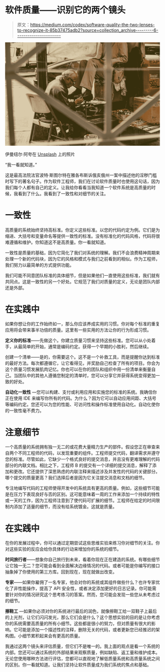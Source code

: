 # 软件质量——识别它的两个镜头

> 原文：<https://medium.com/codex/software-quality-the-two-lenses-to-recognize-it-85b37475adb2?source=collection_archive---------6----------------------->

![](img/b451692d192c5a73014f0dea106fc6e5.png)

伊曼纽尔·阿夸在 [Unsplash](https://unsplash.com?utm_source=medium&utm_medium=referral) 上的照片

“我一看就知道。”

这是最高法院法官波特·斯图尔特在雅各布斯诉俄亥俄州一案中描述他的淫秽门槛时写下的著名句子。作为软件工程师，我们在讨论软件质量时也使用这句话，因为我们每个人都有自己的定义。让我给你看看当我知道一个软件系统是高质量的时候，我看到了什么。我看到了一致性和对细节的关注。

# 一致性

高质量的系统始终坚持高标准。你定义这些标准。以您的代码约定为例。它们是为缩进、大括号和变量命名等提供一致性的标准。没有标准化的代码风格，代码将很难遵循和维护。你知道这不是高质量。你一看就知道。

一致性是质量的基础，因为它简化了我们对系统的理解。我们不会浪费精神周期来处理一个新的代码块，因为它的风格和模式与我们之前看到的相似。作为工程师，我们努力以最简单的方式提供功能。

我们可能不同意团队标准的具体细节，但是如果他们一直使用这些标准，我们就有共同点。这是一致性的另一个好处。它规范了我们对质量的定义，无论是团队内部还是外部。

# 在实践中

如果你想让你的工作始终如一，那么你应该养成实用的习惯。你对每个标准的重复应用将会带来事半功倍的质量。这里有一些实用的方法让你的行为形成习惯。

**定义你的标准**——先做这个。你建立质量习惯来坚持这些标准。您可以从小处着手，从最简单的开始，通常是编码约定。获得一个早期的小胜利，然后继续。

创建一个清单——是的，你需要这个。这不是一个补救工具，而是提醒你达到标准的最好方法。每次都遵循它，让它看得见，并奖励自己检查了所有的项目。你会为这个质量习惯发展肌肉记忆。你也可以在你的团队和组织中用一份清单来衡量自己。当团队中的其他人遵循您制定的清单时，您可以分享它并获得系统变得更加一致的好处。

**自动化一致性** —您可以构建、支付或利用应用和实施您的标准的系统。我确信你正在使用 IDE 来编写你所有的代码。为什么？因为它可以自动应用间距、大括号等编码约定。您还可以为您的性能、可访问性和操作标准使用自动化。自动化使你的一致性毫不费力。

# 注意细节

一个高质量的系统拥有独一无二的或花费大量精力生产的部件。假设您正在审查来自两个不同工程师的代码，以发现重要的组件。工程师提交代码，翻译需求并遵守您的标准。尽管如此，它缺少一个格式良好的提交消息，并且没有更难理解的代码部分的内联文档。相比之下，工程师 B 的提交有一个详细的提交消息，解释了添加和更改。它还提供了深思熟虑的内联注释来描述涉及并发性的代码的关键部分。哪个提交的质量更高？我们选择后者是因为它关注提交消息和文档的细节。

专注地编写代码的工程师使得开发中的系统具有更高的质量。例如，这些细节可能是在压力下表现良好与否的区别。这可能意味着一周的工作来添加一个持续的特性或一天的工作，因为工程师注意到了使代码可扩展的细节。工程师在给定的时间限制内添加了适量的细节，而没有给系统镀金。这就是质量。

# 在实践中

在你的发展过程中，你可以通过定期尝试这些思维实验来练习你对细节的关注。你对这些实验的反应会给你具体的行动来增加你的系统的细节。

**时间旅行者**——想象你自己旅行到未来，看着你现在正在建造的系统。有哪些细节让它独一无二？您可能会看到全面解决边缘情况的代码。或者可能是你编写的接口抽象掉了你使用的第三方库。回到现在，现在就做出改变。

**专家**——如果你雇佣了一名专家，他会对你的系统或其组件做些什么？也许专家优化了非性能操作，提高了 API 安全性，或者决定添加更好的日志记录。你可能需要针对你的情况研究这个思考练习的答案。然而，您可能会发现一些您从未考虑过的细节。

**擦鞋工** —如果你必须对你的系统进行最后的润色，就像擦鞋工给一双鞋子上最后的上光剂，让它们闪闪发光，那么它们会是什么？这个思想实验的目的是让你考虑你的系统需要高质量的所有小细节。这些都是很小的努力，但对质量有很大的影响。它可能是添加一个描述性的注释，删除无关的代码，或者更新您已经推迟的架构图。小细节累积起来会有更高的质量。

我通过这两个镜头来评估质量，但它们不是唯一的。我上面的观点是看一个系统的内部。您还可以通过系统的外部结果来观察质量，例如缺陷、返工量和维护成本。无论您使用哪种方法进行评估，您都可以直观地了解低质量系统和高质量系统之间的区别。你一看就知道。让我们坚持让软件质量成为我们系统的焦点和基础。